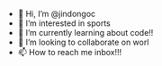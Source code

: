 - 👋 Hi, I’m @jindongoc
- 👀 I’m interested in sports
- 🌱 I’m currently learning about code!!
- 💞️ I’m looking to collaborate on worl
- 📫 How to reach me inbox!!!

<!---
jindongoc/jindongoc is a ✨ special ✨ repository because its `README.md` (this file) appears on your GitHub profile.
You can click the Preview link to take a look at your changes.
--->
